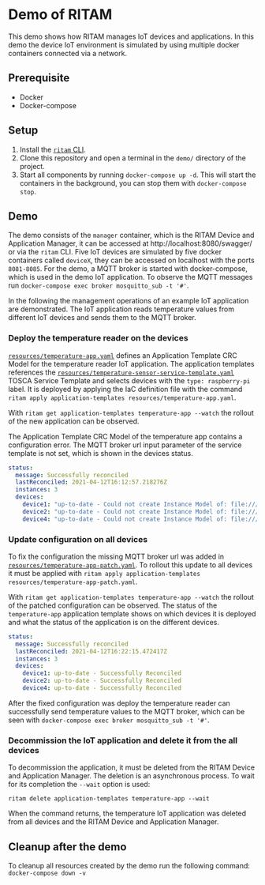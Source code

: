 # Demo of RITAM

This demo shows how RITAM manages IoT devices and applications.
In this demo the device IoT environment is simulated by using multiple docker containers connected via a network.

## Prerequisite

* Docker
* Docker-compose

## Setup

1. Install the [`ritam` CLI](../cli).
2. Clone this repository and open a terminal in the `demo/` directory of the project.
3. Start all components by running `docker-compose up -d`. This will start the containers in the background, you can stop them with `docker-compose stop`.

## Demo

The demo consists of the `manager` container, which is the RITAM Device and Application Manager, it can be accessed at http://localhost:8080/swagger/ or via the `ritam` CLI.
Five IoT devices are simulated by five docker containers called `deviceX`, they can be accessed on localhost with the ports `8081-8085`.
For the demo, a MQTT broker is started with docker-compose, which is used in the demo IoT application.
To observe the MQTT messages run `docker-compose exec broker mosquitto_sub -t '#'`.

In the following the management operations of an example IoT application are demonstrated.
The IoT application reads temperature values from different IoT devices and sends them to the MQTT broker.
### Deploy the temperature reader on the devices

[`resources/temperature-app.yaml`](resources/temperature-app.yaml) defines an Application Template CRC Model for the temperature reader IoT application.
The application templates references the [`resources/temperature-sensor-service-template.yaml`](resources/temperature-sensor-service-template.yaml) TOSCA Service Template and selects devices with the `type: raspberry-pi` label.
It is deployed by applying the IaC definition file with the command `ritam apply application-templates resources/temperature-app.yaml`.

With `ritam get application-templates temperature-app --watch` the rollout of the new application can be observed.

The Application Template CRC Model of the temperature app contains a configuration error.
The MQTT broker url input parameter of the service template is not set, which is shown in the devices status.

```yaml
status:
  message: Successfully reconciled
  lastReconciled: 2021-04-12T16:12:57.218276Z
  instances: 3
  devices:
    device1: "up-to-date - Could not create Instance Model of: file:///resources/temperature-sensor-service-template.yaml"
    device2: "up-to-date - Could not create Instance Model of: file:///resources/temperature-sensor-service-template.yaml"
    device4: "up-to-date - Could not create Instance Model of: file:///resources/temperature-sensor-service-template.yaml"
```
### Update configuration on all devices

To fix the configuration the missing MQTT broker url was added in [`resources/temperature-app-patch.yaml`](resources/temperature-app-patch.yaml).
To rollout this update to all devices it must be applied with `ritam apply application-templates resources/temperature-app-patch.yaml`.

With `ritam get application-templates temperature-app --watch` the rollout of the patched configuration can be observed.
The status of the `temperature-app` application template shows on which devices it is deployed and what the status of the application is on the different devices.

```yaml
status:
  message: Successfully reconciled
  lastReconciled: 2021-04-12T16:22:15.472417Z
  instances: 3
  devices:
    device1: up-to-date - Successfully Reconciled
    device2: up-to-date - Successfully Reconciled
    device4: up-to-date - Successfully Reconciled
```

After the fixed configuration was deploy the temperature reader can successfully send temperature values to the MQTT broker, which can be seen with `docker-compose exec broker mosquitto_sub -t '#'`.

### Decommission the IoT application and delete it from the all devices

To decommission the application, it must be deleted from the RITAM Device and Application Manager.
The deletion is an asynchronous process.
To wait for its completion the `--wait` option is used:

`ritam delete application-templates temperature-app --wait`

When the command returns, the temperature IoT application was deleted from all devices and the RITAM Device and Application Manager.

## Cleanup after the demo

To cleanup all resources created by the demo run the following command:
`docker-compose down -v`
